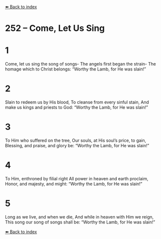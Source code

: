 [⬅️ Back to index](../README.md)

# 252 – Come, Let Us Sing


# 1
Come, let us sing the song of songs-
The angels first began the strain-
The homage which to Christ belongs:
“Worthy the Lamb, for He was slain!”

# 2
Slain to redeem us by His blood,
To cleanse from every sinful stain,
And make us kings and priests to God:
“Worthy the Lamb, for He was slain!”

# 3
To Him who suffered on the tree,
Our souls, at His soul’s price, to gain,
Blessing, and praise, and glory be:
“Worthy the Lamb, for He was slain!”

# 4
To Him, enthroned by filial right
All power in heaven and earth proclaim,
Honor, and majesty, and might:
“Worthy the Lamb, for He was slain!”

# 5
Long as we live, and when we die,
And while in heaven with Him we reign,
This song our song of songs shall be:
“Worthy the Lamb, for He was slain!”

[⬅️ Back to index](../README.md)
